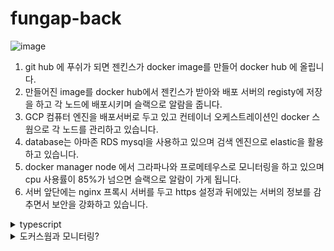 # fungap-back

![image](https://user-images.githubusercontent.com/88120776/144158286-65ad9dde-0e7d-41c9-a386-daaad75e7bbf.png)
1. git hub 에 푸쉬가 되면 젠킨스가 docker image를 만들어 docker hub 에 올립니다.<br>
2. 만들어진 image를 docker hub에서 젠킨스가 받아와 배포 서버의 registy에 저장을 하고 각 노드에 배포시키며 슬랙으로 알람을 줍니다. <br>
3. GCP 컴퓨터 엔진을 배포서버로 두고 있고 컨테이너 오케스트레이션인 docker 스웜으로 각 노드를 관리하고 있습니다. 
4. database는 아마존 RDS mysql을 사용하고 있으며 검색 엔진으로 elastic을 활용하고 있습니다. <br>
5. docker manager node 에서 그라파나와 프로메테우스로 모니터링을 하고 있으며 cpu 사용률이 85%가 넘으면 슬랙으로 알람이 가게 됩니다.<br>
6. 서버 앞단에는 nginx 프록시 서버를 두고 https 설정과 뒤에있는 서버의 정보를 감추면서 보안을 강화하고 있습니다.

<details>
<summary>typescript</summary>
<div markdown="1">
  <br>
  기술적 첼린지 : typescript <br>
  목표 : 모든 javascript 파일을 typescript 파일로 변환 <br>
  왜? : 
  
  ### undifined 
  ### 우리는 이 값이 확실이 있는것임을 확신한다.
  ### sequelize 와 typescript
  
</div>
</details>

<details>
<summary> 도커스웜과 모니터링?</summary>
<div markdown="1">
  <br>
  - 기존에 배포 하던 방식<br>
 
  ![image](https://user-images.githubusercontent.com/88120776/144154863-c920298b-26b5-4db0-8f57-9ccbf1f19d4f.png)<br><br>
  ### 기존 서버의 문제점 <br><br>
  아키텍쳐로 볼수 있듯이 기존에는 AWS 단일 서버 단일 노드에 서비스를 배포 하였습니다.  
  이후 아파치 jmeter로 부하테스트를 진행하였습니다. <br>
  쓰레드 (사용자수 ) : 100~400<br>
  시간 단위 : 10초<br>
  루프 카운트 : 1 <br>
  동시접속자수가 500까지는 이상없이 잘되야한다고 생각했으나 테스트한 성능은 400명이 10초간 1번 access할때 <br>
  평균이 34000ms 최대가 40298ms을 찍게 되었습니다.
    
  ![image](https://user-images.githubusercontent.com/88120776/144164699-19d34c8f-81e7-4a1a-b5a5-001b6a5824fb.png)

  이에 성능의 심각성을 느꼈고 코드에서 최대한 성능적으로 변화 가능할 만한 이슈들을 찾기 시작했습니다.<br> 
  그중 독릭접인 비동기적으로 작동하는 코드들을 한꺼번에 병렬적으로 처리하는 방식으로 바꾸는 작업을 하였습니다. <br>
  promise all 처리방식으로의 코드리팩토링을 한 후에 아래 와같이 268/sec 의 처리량 을 300/sec 의 처리량으로 성능을 개선 시킬수 있었습니다. 

  ![image](https://user-images.githubusercontent.com/88120776/143976089-d5d576b0-cd3b-4200-8008-2f658a5f0633.png)
  
  ![image](https://user-images.githubusercontent.com/88120776/143976055-d57cc528-3783-49ba-bd6c-3131e7dbcaae.png)

  이런 코드수정작업 들을 마쳤으나 여전히 부하테스트에서는 성능 자체에 문제가 많다고 여겨질만큼의 데이터를 확인 할 수 있었습니다.<br>
  이것은 근본적인 EC2 프리티어 인스턴스의 스펙에서 오는 것이라 판단하여 scale-up을 생각하게 되었습니다.
  
  ### docker container 방식으로 배포 전환 
  
  요금제가 조금은 다르지만 스펙을 확실히 늘릴 수 있는 구글 클라우드 플랫 폼으로 이전을 결정하였습니다.<br>
  ec2 프리티어의 스펙은 cpu 1 메모리(GIB)1 -> google cloud computer engin cpu 2 메모리 (GIB)4 
  서버를 이전하는 과정에서 EC2 에서는 잘되던 젠킨스 호환이 GCE 에서는 잘 안되는 현상이 발생되었습니다. 문제는 젠킨스가 ssh 키를 이용 해서 <br>
  서버로 접속하는 과정에서 생겼는데 이는 EC2 와 GCE의 조금은 다른 접속방법의 차이였습니다.<br> 
  스펙 말고 거의 똑같은 ubuntu 서버에 새로 똑같은 서비스를 런칭 하는 것 임에도 여러모로 까다롭다고 생각했습니다. <br>
  이에 확장성이 매우높은 docker container로 서버를 구축 한다면 어떨까 하는 생각이 들었습니다. <br>
  docker를 사용한다면 어느 서버에서도 동일한 환경에서 안정적인 서비스를 구축하기 쉬울 것입니다. 
  
  ![image](https://user-images.githubusercontent.com/88120776/143981870-4095d03d-f2f8-414e-b9d1-82581d8f4332.png)

  
  ### 컨테이너 오케스트레이션<br>
  
  컨테이너로 배포하면서 자연스레 컨테이너를 관리할수 있는 솔루션인 컨테이너 오케스트레이션에 눈이 갔습니다. 
  
  |구분|도커 스웜|메소스|노매드|쿠버네티스|
|:------:|:---:|:---:|:---:|:---:|
|설치난이도|쉬움|매우어려움|쉬움|어려움|
|사용편의성|매우좋음|좋음|매우좋음|좋음|
|세부설정지원|거의없음|있음|거의없음|다양하게 있음|
|안정성|매우안정적임|안정적임|안정적임|매우안정적임|
|확장성|어려움|매우잘됨|어려움|매우잘됨|
|정보량|많음|적음|적음|매우많음|
  
  오버엔지니어링이라고 생각했지만 기술적 챌린지로 쿠버네티스를 해보려고 하였습니다.<br>
  로컬에서 vagrant와 virtual 머신으로 쿠버네티스 테스트 환경을 구축하였습니다.<br>
  테스트를 마치고 실제로 GCE에 클러스터를 구축하는 데에 아뿔사 쿠버네티스 1.20버전 이후로는 <br>
  docker를 컨테이너 런타임으로 지원하지 않는다는 사실을 알게되었습니다. <br>
  따라서 다른 컨테이너 오케스트레이션으로의 전환을 하려했고<br>
  쿠버네티스에 쏟은 시간이 컸던 지라 남은 시간이 없었기 때문에 설치 난이도와 사용 편의성에서 좋은 도커 스웜을 적용시키기로 하였습니다.
  
  ### docker in docker vs node 별 인스턴스<br>
  GCE 에는 총 cpu2 메모리 4GIB 스펙의 인스턴스 를 3개월간 3대를 무료로 사용할수 있습니다.<br>
  저희는 배포서버 뿐만아니라 1개의 jenkins 서버 와 1개의 테스트서버가 필요하다고 생각햇습니다.<br>
  (jenkins서버를 따로 구축해놓은이유는 젠킨스의 메모리 사용률이 커서 서버가 같이 다운되었던 적이 많았기 때문입니다.)<br>
  따라서 배포용 서버의 스펙을 cpu2메모리4로 할당하고 테스트 서버도 마찬가지로 cpu2메모리4 를 두었을때 jenkins서버까지 돌리면 따로 새로운 인스턴스에서 node 를 돌릴<br>
  여유가 되지 않았습니다.<br>
  그래서 docker in docker로 개별 node를 도커 내 컨테이너로 구현을 해서 도커스웜의 기능을 온전히 사용 하되 서버는 1개를 유지하는 전략을 사용하였습니다.<br>
  
  외부저장소로는 docker hub를 사용하였습니다. docker hub는 비공개 계정으로 하나의 repository만 사용할 수 있으나 저희가 운용하기에는 무리가 없어보입니다.<br>
  다만 후에 비공개 폐쇄망을 이용하게 될 수도 있으므로 내부적으로 registry도 구현 하였습니다.<br>
  
  ![image](https://user-images.githubusercontent.com/88120776/143992140-3ba934cd-4e33-4f48-a6f8-76c14758fcbe.png)
&nbsp;&nbsp;&nbsp;&nbsp;&nbsp;&nbsp;&nbsp;&nbsp;&nbsp;&nbsp;&nbsp;&nbsp;&nbsp;&nbsp;&nbsp;&nbsp;&nbsp;&nbsp;&nbsp;&nbsp; ![image](https://user-images.githubusercontent.com/88120776/143992519-82d4e079-d082-4a05-816b-047865aa8592.png)
  ![image](https://user-images.githubusercontent.com/88120776/143992523-8d5ac8db-bc17-4036-be78-00b87586a18a.png)
   ![image](https://user-images.githubusercontent.com/88120776/143992523-8d5ac8db-bc17-4036-be78-00b87586a18a.png)
   ![image](https://user-images.githubusercontent.com/88120776/143992523-8d5ac8db-bc17-4036-be78-00b87586a18a.png)
  
  ![image](https://user-images.githubusercontent.com/88120776/143990487-e8fc48c0-4235-4ab7-802f-f4d11ec77013.png)
  
  ### 아래 docker-compose.yml 파일로 docker manager,worker01,worker02,registry생성, 후에 manager 에서 docker swarm init 후 join토큰으로 간단하게 dockerswarm 서버 환경을 구축 할 수 있습니다.
```
  version: "3"
services:
    registry:
        container_name: registry
        image: registry:2.6
        ports:
            - 5000:5000
        volumes:
            - "./registry-data:/var/lib/registry"
    manager:
        container_name: manager
        image: docker:18.05.0-ce-dind
        privileged: true
        tty: true
        ports:
            - 8000:8000
            - 9000:9000
            - 7000:7000
        depends_on:
            - registry    
        expose:
            - 3375
        command: "--insecure-registry registry:5000"    
        volumes:
            - "./stack:/stack"
    worker01:
        container_name: worker01
        image: docker:18.05.0-ce-dind
        privileged: true
        tty: true
        depends_on:
            - manager
            - registry  
        expose:
            - 7946
            - 7946/udp
            - 4789/udp
          
        command: "--insecure-registry registry:5000"    
    worker02:
        container_name: worker02
        image: docker:18.05.0-ce-dind
        privileged: true
        tty: true
        depends_on:
            - manager
            - registry
        expose:
            - 7946
            - 7946/udp
            - 4789/udp
            
        command: "--insecure-registry registry:5000"    
 ```
 ### 도커 스웜을 사용한 컨테이너 관리
  도커 스웜의 편리한 노드 관리 기능 에는 스케줄링, 클러스터링, 서비스 디스커버리, 로깅, 롤링업데이트, 등을 사용 할수 있습니다.<br>
  
  트러블 슈팅<br>
  .env파일 mount시 위치에 따르는 롤링업데이트가 안되는 문제 발생<br>
  저희 코드는 .env파일을 app.ts 파일과 같은 위치에 두었고 서비스 생성 문에서 mount 옵션으로 usr/src/app 의 위치를 공유 하도록 설정하였습니다.
  (--mount type=volume,src=env,target=/usr/src/app) <br>
  usr/src/app 은 소스코드가 전부 복사되는 루트 폴더 였고 .env파일을 sorce지점의 env폴더에서 직접 생성을 하여 공유 하였습니다.
  그런데 첫 배포(잘 동작함) 이후 update를 이용한 롤링업데이트가 되지 않는 현상이 발생하였습니다. <br>
  트러블 슈팅은 다음과 같습니다.<br>
  첫번째 이미지파일이 문제 있는지 확인 -> 로컬에서 이미지만 받아서 실행시 문제 없음<br>
  두번째 롤링 업데이트에 이상이 있는지 확인 ->  업데이트시에 로그를 받아서 확인 시에 문제가 없음<br>
  세번째 실질적으로 코드가 수정이 되었는지 확인 -> 컨테이너 안으로 직접들어가 코드를 뜯어보니 수정이 안되어 있었음!!<br>
  -> 이것은 공유 볼륨이 업데이트 되기 전의 소스였기 때문에 업데이트가 되었어도 공유 볼륨이 강제적으로  이전 소스로 되돌리는 문제 였던 것<br>
  해결 하기 위해 mount 옵션을 전체 코드가 있는 usr/src/app 으로 설정하지 않고 usr/src/app/env 로 설정해 .env 파일만 env 폴더에서 공유만 함으로써<br>
  업데이트가 될때 소스코드는 볼륨에 포함되지 않으므로 다시 이전으로 되돌아가는 현상을 방지 하였습니다. <br>
  
  
  ![image](https://user-images.githubusercontent.com/88120776/143999928-1df0340e-0c98-44e0-8c44-73f9bd38648e.png) .env 파일 env폴더로 이동 ![image](https://user-images.githubusercontent.com/88120776/144002776-ae26ede3-9823-42a9-b50b-17e399c94d02.png)
  
  ### 도커스웜과 오토스케일링
  도커스웜은 오토스케일링을 지원하지 않습니다. 따라서 모니터링에 신경을 더 써줘야 할 것 같다고 생각했습니다. <br>
  그라파나에 CPU가 85퍼센트가 이상일때 슬랙에 알람을 주게 설정을 합니다.<br>
  알람을 받으면 직접 스케일 아웃을 해줍니다. <br>
  docker service scale 명령으로 스케일 수를 지정해주면 도커 스웜이 알아서 스케쥴링 해줍니다.<br><br>
  ![image](https://user-images.githubusercontent.com/88120776/144160609-d95c876c-773a-482c-8c2e-33110a04efb0.png)
  ![image](https://user-images.githubusercontent.com/88120776/144156486-9befc28c-b555-4d73-ab8b-ae9783e09c12.png)

  

  ### 그라파나 와 프로메테우스 
  도커스웜에서는 모니터링을 제공해주지 않기 때문에 직접 구축을 해주어야 했습니다. 
  모니터링 툴로는 오픈소스이기도 하고 서로 연동성이 좋은 그라파나와 프로메테우스를 선택했습니다. 
  
  ### 매니저노드 
  ![image](https://user-images.githubusercontent.com/88120776/144006144-f7d4eeb5-277d-4089-88db-150f03278532.png)
  ### worker노드
  ![image](https://user-images.githubusercontent.com/88120776/144006606-37339d02-c0ce-4d9d-b539-b90fe7871082.png)
  ### 전체적인 리소스사용량
  ![image](https://user-images.githubusercontent.com/88120776/144008474-78b8c04d-d310-4e30-8749-a7cae78d5950.png)

  
  기본적인 노드별 가동되는 컨테이너 수, 리소스 사용량과 전체적인 리소스 사용량을 모니터링 할 수 있습니다. 
  이 모니터링만을 보고서는 의미있는 데이터라든가 결과 값을 알수가 없었습니다. 따라서 부하를 주는 테스트와 함께 모니터링을 같이 해보며 의미있는 데이터를 산출해보고 싶었습니다.
  
  ### 부하테스트 
  배포용 서버와 똑같은 테스트용 서버를 만들었습니다. 똑같은 환경을 구축하는데 20분도 걸리지 않았습니다. 할일은 docker와 docker compose를 설치하고 yml파일을 생성해서
  돌려주고 도커스웜으로 조인만 해주면 되었습니다. <br>
  아파치jmeter로 부하를 주고 프로메테우스로 모니터링 하였습니다.<br>
  부하테스트 시나리오
  1000명 부터 100명씩 10초간의 시간을 두고 1 번씩 access한다. 각 테스트의 간격텀은 3분 <br>
  (시간을 10초로 준이유는 너무 짧은 시간은 그래프에 잘 나타 나지 않아서 최대한 유의미한 그래프를 뽑기 위한 최소한의 시간이라 판단했습니다)
  
  ![image](https://user-images.githubusercontent.com/88120776/144010302-0c0898bb-e61e-42a4-97c0-5fbfd7a9fc41.png)
  ![image](https://user-images.githubusercontent.com/88120776/144035093-fb415a03-d8b3-402d-95df-a47880d1717c.png)
  ![image](https://user-images.githubusercontent.com/88120776/144035453-db7b37fc-1d29-4362-bebf-8cabf87d1302.png)

  ![image](https://user-images.githubusercontent.com/88120776/144034107-274ec94b-6030-4feb-b5d4-02537f7acd3e.png)
  
  2300명 10초간 1번씩 엑세스의 경우 최고 cpu사용률이 99%를 찍었으며 최대 응답값도 2000을 넘게 되었습니다.. 
  cpu사용률 80퍼센트 이하까지를 서버 안정성의  마지노선이라고 봤을때 2100명의 동시접속자가 10초간 1번씩의 access를 했을때까지가 최대한의 부하라고 생각 할수 있었습니다.

 
  
  
  

  
  
 

</div>
</details>

